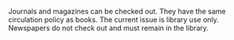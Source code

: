 Journals and magazines can be checked out.  They have the same circulation policy as books. The current issue is library use only. Newspapers do not check out and must remain in the library.
